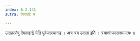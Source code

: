 ```yaml
---
index: 6.2.141
sutra: देवताद्वंद्वे च

---
```

  उदाहरणेषु देवताद्वन्द्वे चेति पूर्वपदस्यानङ् । अत्र त्रय उदाता इति । त्रयाणां पपदानामादयः ॥